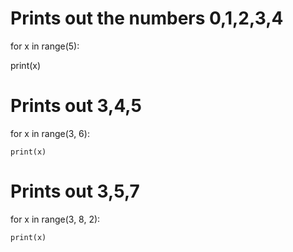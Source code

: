 # Prints out the numbers 0,1,2,3,4

for x in range(5):
   
  print(x)


# Prints out 3,4,5

for x in range(3, 6):

    print(x)


# Prints out 3,5,7

for x in range(3, 8, 2):

    print(x)